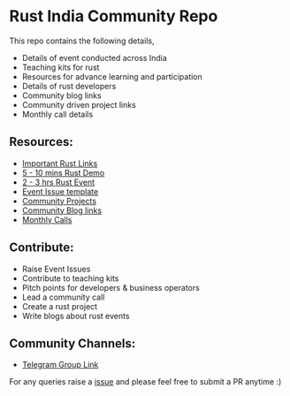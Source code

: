 # Rust India Community Repo

This repo contains the following details,

* Details of event conducted across India
* Teaching kits for rust
* Resources for advance learning and participation
* Details of rust developers
* Community blog links
* Community driven project links
* Monthly call details

## Resources: 

* [Important Rust Links](/Important_links.md)
* [5 - 10 mins Rust Demo](/short_demo)
* [2 - 3 hrs Rust Event](/long_demo)
* [Event Issue template](/Event_issue_format.md)
* [Community Projects](/community_projects.md)
* [Community Blog links](/community_blog.md)
* [Monthly Calls](/monthly_calls.md)

## Contribute:

* Raise Event Issues
* Contribute to teaching kits
* Pitch points for developers & business operators
* Lead a community call
* Create a rust project
* Write blogs about rust events

## Community Channels: 
* [Telegram Group Link](https://t.me/joinchat/AAAAAEFQaXicCPeaeVIm_Q)

For any queries raise a [issue](https://github.com/mozillatn/rust/issues) and please feel free to submit a PR anytime :) 
